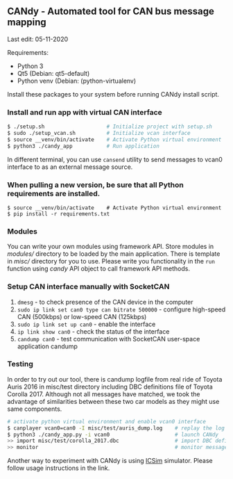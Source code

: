 ## CANdy - Automated tool for CAN bus message mapping
Last edit: 05-11-2020

Requirements:
  - Python 3
  - Qt5 (Debian: qt5-default) 
  - Python venv (Debian: (python-virtualenv)
  
Install these packages to your system before running CANdy install script.

### Install and run app with virtual CAN interface
```sh
$ ./setup.sh                    # Initialize project with setup.sh
$ sudo ./setup_vcan.sh          # Initialize vcan interface
$ source __venv/bin/activate    # Activate Python virtual environment
$ python3 ./candy_app           # Run application
```
In different terminal, you can use `cansend` utility to send messages to vcan0 interface to as an external message source.

### When pulling a new version, be sure that all Python requirements are installed.
```
$ source __venv/bin/activate    # Activate Python virtual environment
$ pip install -r requirements.txt
```

### Modules
You can write your own modules using framework API. Store modules in *modules/* directory to be loaded by the main application. There is template in *misc/* directory for you to use. Please write you functionality in the `run` function using *candy* API object to call framework API methods.

### Setup CAN interface manually with SocketCAN
  1. `dmesg` - to check presence of the CAN device in the computer
  2. `sudo ip link set can0 type can bitrate 500000` - configure high-speed CAN (500kbps) or low-speed CAN (125kbps)
  3. `sudo ip link set up can0` - enable the interface
  4. `ip link show can0` - check the status of the interface
  5. `candump can0` - test communication with SocketCAN user-space application candump
  
### Testing
In order to try out our tool, there is candump logfile from real ride of Toyota Auris 2016 in misc/test directory including DBC definitions file of Toyota Corolla 2017. Although not all messages have matched, we took the advantage of similarities between these two car models as they might use same components.
```sh
# activate python virtual environment and enable vcan0 interface
$ canplayer vcan0=can0 -I misc/test/auris_dump.log    # replay the log file
$ python3 ./candy_app.py -i vcan0                     # launch CANdy
>> import misc/test/corolla_2017.dbc                  # import DBC definitions
>> monitor                                            # monitor messages on vcan0
```

Another way to experiment with CANdy is using [ICSim](https://github.com/zombieCraig/ICSim) simulator. Please follow usage instructions in the link.
